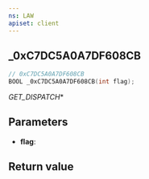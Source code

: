 ```yaml
---
ns: LAW
apiset: client
---
```

## _0xC7DC5A0A7DF608CB

```c
// 0xC7DC5A0A7DF608CB
BOOL _0xC7DC5A0A7DF608CB(int flag);
```

_GET_DISPATCH_*

## Parameters
* **flag**:

## Return value

